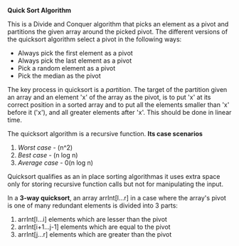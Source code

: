**Quick Sort Algorithm**

This is a Divide and Conquer algorithm that picks an element as a pivot and partitions the given array around the picked pivot.
The different versions of the quicksort algorithm select a pivot in the following ways:
- Always pick the first element as a pivot
- Always pick the last element as a pivot
- Pick a random element as a pivot
- Pick the median as the pivot

The key process in quicksort is a *partition*. The target of the partition given an array and an element 'x' of the array as the pivot, is to put 'x' at its correct position in a sorted array and to put all the elements smaller than 'x' before it ('x'), and all greater elements after 'x'.
This should be done in linear time.

The quicksort algorithm is a recursive function.
**Its case scenarios**
1. *Worst case* - (n^2)
2. *Best case* - (n log n)
3. *Average case* - 0(n log n)

Quicksort qualifies as an in place sorting algorithmas it uses extra space only for storing recursive function calls but not for manipulating the input.

In a **3-way quicksort**, an array arrInt[l...r] in a case where the array's pivot is one of many redundant elements is divided into 3 parts:
1. arrInt[l...i] elements which are lesser than the pivot
2. arrInt[i+1...j-1] elements which are equal to the pivot
3. arrInt[j...r] elements which are greater than the pivot
